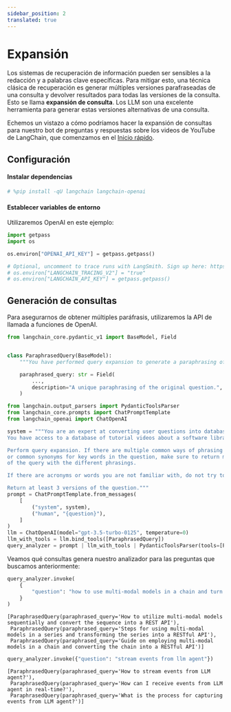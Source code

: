 ```yaml
---
sidebar_position: 2
translated: true
---
```


# Expansión

Los sistemas de recuperación de información pueden ser sensibles a la redacción y a palabras clave específicas. Para mitigar esto, una técnica clásica de recuperación es generar múltiples versiones parafraseadas de una consulta y devolver resultados para todas las versiones de la consulta. Esto se llama **expansión de consulta**. Los LLM son una excelente herramienta para generar estas versiones alternativas de una consulta.

Echemos un vistazo a cómo podríamos hacer la expansión de consultas para nuestro bot de preguntas y respuestas sobre los videos de YouTube de LangChain, que comenzamos en el [Inicio rápido](/docs/use_cases/query_analysis/quickstart).

## Configuración

#### Instalar dependencias

```python
# %pip install -qU langchain langchain-openai
```

#### Establecer variables de entorno

Utilizaremos OpenAI en este ejemplo:

```python
import getpass
import os

os.environ["OPENAI_API_KEY"] = getpass.getpass()

# Optional, uncomment to trace runs with LangSmith. Sign up here: https://smith.langchain.com.
# os.environ["LANGCHAIN_TRACING_V2"] = "true"
# os.environ["LANGCHAIN_API_KEY"] = getpass.getpass()
```

## Generación de consultas

Para asegurarnos de obtener múltiples paráfrasis, utilizaremos la API de llamada a funciones de OpenAI.

```python
from langchain_core.pydantic_v1 import BaseModel, Field


class ParaphrasedQuery(BaseModel):
    """You have performed query expansion to generate a paraphrasing of a question."""

    paraphrased_query: str = Field(
        ...,
        description="A unique paraphrasing of the original question.",
    )
```

```python
from langchain.output_parsers import PydanticToolsParser
from langchain_core.prompts import ChatPromptTemplate
from langchain_openai import ChatOpenAI

system = """You are an expert at converting user questions into database queries. \
You have access to a database of tutorial videos about a software library for building LLM-powered applications. \

Perform query expansion. If there are multiple common ways of phrasing a user question \
or common synonyms for key words in the question, make sure to return multiple versions \
of the query with the different phrasings.

If there are acronyms or words you are not familiar with, do not try to rephrase them.

Return at least 3 versions of the question."""
prompt = ChatPromptTemplate.from_messages(
    [
        ("system", system),
        ("human", "{question}"),
    ]
)
llm = ChatOpenAI(model="gpt-3.5-turbo-0125", temperature=0)
llm_with_tools = llm.bind_tools([ParaphrasedQuery])
query_analyzer = prompt | llm_with_tools | PydanticToolsParser(tools=[ParaphrasedQuery])
```

Veamos qué consultas genera nuestro analizador para las preguntas que buscamos anteriormente:

```python
query_analyzer.invoke(
    {
        "question": "how to use multi-modal models in a chain and turn chain into a rest api"
    }
)
```

```output
[ParaphrasedQuery(paraphrased_query='How to utilize multi-modal models sequentially and convert the sequence into a REST API'),
 ParaphrasedQuery(paraphrased_query='Steps for using multi-modal models in a series and transforming the series into a RESTful API'),
 ParaphrasedQuery(paraphrased_query='Guide on employing multi-modal models in a chain and converting the chain into a RESTful API')]
```

```python
query_analyzer.invoke({"question": "stream events from llm agent"})
```

```output
[ParaphrasedQuery(paraphrased_query='How to stream events from LLM agent?'),
 ParaphrasedQuery(paraphrased_query='How can I receive events from LLM agent in real-time?'),
 ParaphrasedQuery(paraphrased_query='What is the process for capturing events from LLM agent?')]
```
